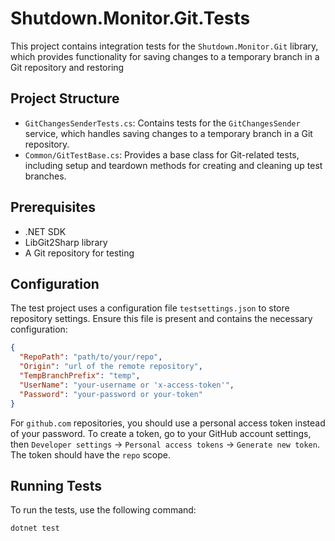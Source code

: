 ﻿# Shutdown.Monitor.Git.Tests

This project contains integration tests for the `Shutdown.Monitor.Git` library, which provides functionality for
saving changes to a temporary branch in a Git repository and restoring

## Project Structure

- `GitChangesSenderTests.cs`: Contains tests for the `GitChangesSender` service, which handles saving changes to a
  temporary branch in a Git repository.
- `Common/GitTestBase.cs`: Provides a base class for Git-related tests, including setup and teardown methods for
  creating and cleaning up test branches.

## Prerequisites

- .NET SDK
- LibGit2Sharp library
- A Git repository for testing

## Configuration

The test project uses a configuration file `testsettings.json` to store repository settings. Ensure this file is present
and contains the necessary configuration:

```json
{
  "RepoPath": "path/to/your/repo",
  "Origin": "url of the remote repository",
  "TempBranchPrefix": "temp",
  "UserName": "your-username or 'x-access-token'",
  "Password": "your-password or your-token"
}
```

For `github.com` repositories, you should use a personal access token instead of your password. To create a token, go to
your GitHub account settings, then `Developer settings` -> `Personal access tokens` -> `Generate new token`. The token
should have the `repo` scope.

## Running Tests

To run the tests, use the following command:

```sh
dotnet test
```
